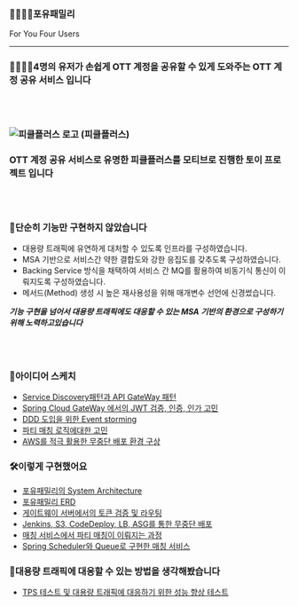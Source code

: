 ### 👨‍👩‍👦‍👦포유패밀리
For You Four Users
 
------------------------------------------------------------------------------------------------

### 👨‍👩‍👦‍👦4명의 유저가 손쉽게 OTT 계정을 공유할 수 있게 도와주는 OTT 계정 공유 서비스 입니다  
<br>  
<br>  

### ![피클플러스 로고](https://user-images.githubusercontent.com/52727315/176064559-05a09619-61c6-493f-b6fb-3ecacb557573.png) (피클플러스)  
### OTT 계정 공유 서비스로 유명한 피클플러스를 모티브로 진행한 토이 프로젝트 입니다  
<br>  
<br>  

### 🧐단순히 기능만 구현하지 않았습니다
- 대용량 트래픽에 유연하게 대처할 수 있도록 인프라를 구성하였습니다.
- MSA 기반으로 서비스간 약한 결합도와 강한 응집도를 갖추도록 구성하였습니다.
- Backing Service 방식을 채택하여 서비스 간 MQ를 활용하여 비동기식 통신이 이뤄지도록 구성하였습니다.
- 메서드(Method) 생성 시 높은 재사용성을 위해 매개변수 선언에 신경썼습니다.

***기능 구현을 넘어서 대용량 트래픽에도 대응할 수 있는 MSA 기반의 환경으로 구성하기 위해 노력하고있습니다***  
<br>  
<br>  

### 📝아이디어 스케치
- [Service Discovery패턴과 API GateWay 패턴](https://github.com/song960530/foryou-family/issues/11)
- [Spring Cloud GateWay 에서의 JWT 검증, 인증, 인가 고민](https://github.com/song960530/foryou-family/issues/18)
- [DDD 도입을 위한 Event storming](https://github.com/song960530/foryou-family/issues/25)
- [파티 매칭 로직에대한 고민](https://github.com/song960530/foryou-family/issues/112)
- [AWS를 적극 활용한 무중단 배포 환경 구상](https://github.com/song960530/foryou-family/issues/111)

### 🛠이렇게 구현했어요
- [포유패밀리의 System Architecture](https://github.com/song960530/foryou-family/issues/114)
- [포유패밀리 ERD](https://github.com/song960530/foryou-family/issues/117)
- [게이트웨이 서버에서의 토큰 검증 및 라우팅](https://github.com/song960530/foryou-family/issues/113)
- [Jenkins, S3, CodeDeploy, LB, ASG를 통한 무중단 배포](https://github.com/song960530/foryou-family/issues/98)
- [매칭 서비스에서 파티 매칭이 이뤄지는 과정](https://github.com/song960530/foryou-family/issues/115)
- [Spring Scheduler와 Queue로 구현한 매칭 서비스](https://github.com/song960530/foryou-family/issues/116)

### 🤔대용량 트래픽에 대응할 수 있는 방법을 생각해봤습니다
- [TPS 테스트 및 대용량 트래픽에 대응하기 위한 성능 향상 테스트](https://github.com/song960530/foryou-family/issues/87)

